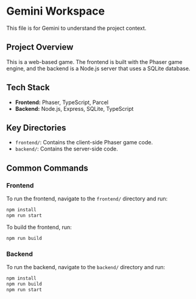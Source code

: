 # Gemini Workspace

This file is for Gemini to understand the project context.

## Project Overview

This is a web-based game. The frontend is built with the Phaser game engine, and the backend is a Node.js server that uses a SQLite database.

## Tech Stack

*   **Frontend:** Phaser, TypeScript, Parcel
*   **Backend:** Node.js, Express, SQLite, TypeScript

## Key Directories

*   `frontend/`: Contains the client-side Phaser game code.
*   `backend/`: Contains the server-side code.

## Common Commands

### Frontend

To run the frontend, navigate to the `frontend/` directory and run:

```bash
npm install
npm run start
```

To build the frontend, run:

```bash
npm run build
```

### Backend

To run the backend, navigate to the `backend/` directory and run:

```bash
npm install
npm run build
npm run start
```